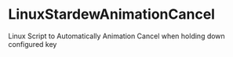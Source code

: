 # LinuxStardewAnimationCancel
Linux Script to Automatically Animation Cancel when holding down configured key
